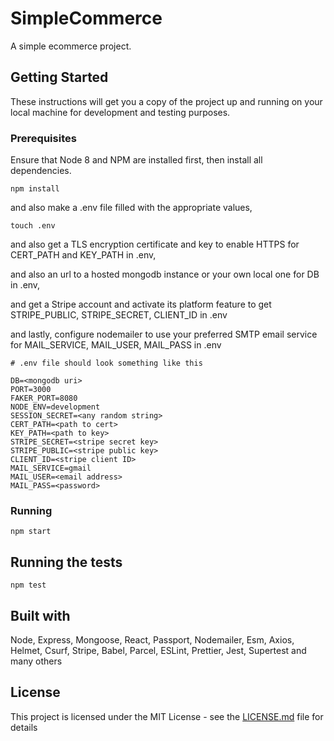 # SimpleCommerce

A simple ecommerce project.

## Getting Started

These instructions will get you a copy of the project up and running on your local machine for development and testing purposes.

### Prerequisites

Ensure that Node 8 and NPM are installed first, then install all dependencies.

```
npm install
```

and also make a .env file filled with the appropriate values,

```
touch .env
```

and also get a TLS encryption certificate and key to enable HTTPS for CERT_PATH and KEY_PATH in .env,

and also an url to a hosted mongodb instance or your own local one for DB in .env,

and get a Stripe account and activate its platform feature to get STRIPE_PUBLIC, STRIPE_SECRET, CLIENT_ID in .env

and lastly, configure nodemailer to use your preferred SMTP email service for MAIL_SERVICE, MAIL_USER, MAIL_PASS in .env

```
# .env file should look something like this

DB=<mongodb uri>
PORT=3000
FAKER_PORT=8080
NODE_ENV=development
SESSION_SECRET=<any random string>
CERT_PATH=<path to cert>
KEY_PATH=<path to key>
STRIPE_SECRET=<stripe secret key>
STRIPE_PUBLIC=<stripe public key>
CLIENT_ID=<stripe client ID>
MAIL_SERVICE=gmail
MAIL_USER=<email address>
MAIL_PASS=<password>
```

### Running

```
npm start
```

## Running the tests

```
npm test
```

## Built with

Node, Express, Mongoose, React, Passport, Nodemailer, Esm, Axios, Helmet, Csurf, Stripe,
Babel, Parcel, ESLint, Prettier, Jest, Supertest and many others

## License

This project is licensed under the MIT License - see the [LICENSE.md](LICENSE.md) file for details
